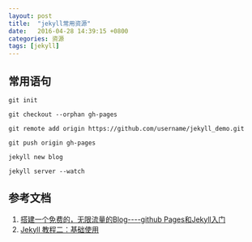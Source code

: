 ```yaml
---
layout: post
title:  "jekyll常用资源"
date:   2016-04-28 14:39:15 +0800
categories: 资源 
tags: [jekyll]
---
```

## 常用语句
`git init`

`git checkout --orphan gh-pages`

`git remote add origin https://github.com/username/jekyll_demo.git`

`git push origin gh-pages`

`jekyll new blog`

`jekyll server --watch`
## 参考文档

1. [搭建一个免费的，无限流量的Blog----github Pages和Jekyll入门](http://www.ruanyifeng.com/blog/2012/08/blogging_with_jekyll.html)
2. [Jekyll 教程二：基础使用](http://www.zhanxin.info/jekyll/2013-08-07-jekyll-basic-usage.html)